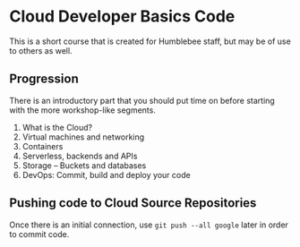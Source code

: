 # Cloud Developer Basics Code

This is a short course that is created for Humblebee staff, but may be of use to others as well.

## Progression

There is an introductory part that you should put time on before starting with the more workshop-like segments.

1. What is the Cloud?
2. Virtual machines and networking
3. Containers
4. Serverless, backends and APIs
5. Storage – Buckets and databases
6. DevOps: Commit, build and deploy your code

## Pushing code to Cloud Source Repositories

Once there is an initial connection, use `git push --all google` later in order to commit code.
